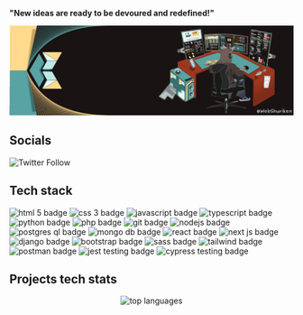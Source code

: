 **"New ideas are ready to be devoured and redefined!"**

![My banner image with a computer screen and shurikens](./webshuriken_banner-2023.gif "My banner")

## Socials

![Twitter Follow](https://img.shields.io/twitter/follow/webshuriken?style=social)

## Tech stack

<p foat="left">
  <img width="120" alt="html 5 badge" src="https://img.shields.io/badge/HTML5-E34F26?style=for-the-badge&logo=html5&logoColor=white" />
  <img width="120" alt="css 3 badge" src="https://img.shields.io/badge/CSS3-1572B6?style=for-the-badge&logo=css3&logoColor=white" />
  <img width="120" alt="javascript badge" src="https://img.shields.io/badge/JavaScript-323330?style=for-the-badge&logo=javascript&logoColor=F7DF1E" />
  <img width="120" alt="typescript badge" src="https://img.shields.io/badge/typescript-20232a?style=for-the-badge&logo=typescript&logoColor=2f73bd" />
  <img width="120" alt="python badge" src="https://img.shields.io/badge/Python-FFD43B?style=for-the-badge&logo=python&logoColor=blue" />
  <img width="120" alt="php badge" src="https://img.shields.io/badge/PHP-777BB4?style=for-the-badge&logo=php&logoColor=white" />
  <img width="120" alt="git badge" src="https://img.shields.io/badge/GIT-E44C30?style=for-the-badge&logo=git&logoColor=white" />
  <img width="120" alt="nodejs badge" src="https://img.shields.io/badge/Node.js-339933?style=for-the-badge&logo=nodedotjs&logoColor=white" />
  <img width="120" alt="postgres ql badge" src="https://img.shields.io/badge/PostgreSQL-316192?style=for-the-badge&logo=postgresql&logoColor=white" />
  <img width="120" alt="mongo db badge" src="https://img.shields.io/badge/MongoDB-4EA94B?style=for-the-badge&logo=mongodb&logoColor=white" />
  <img width="120" alt="react badge" src="https://img.shields.io/badge/React-20232A?style=for-the-badge&logo=react&logoColor=61DAFB" />
  <img width="120" alt="next js badge" src="https://img.shields.io/badge/Nextjs-191313?style=for-the-badge" />
  <img width="120" alt="django badge" src="https://img.shields.io/badge/Django-092E20?style=for-the-badge&logo=django&logoColor=green" />
  <img width="120" alt="bootstrap badge" src="https://img.shields.io/badge/Bootstrap-563D7C?style=for-the-badge&logo=bootstrap&logoColor=white" />
  <img width="120" alt="sass badge" src="https://img.shields.io/badge/Sass-CC6699?style=for-the-badge&logo=sass&logoColor=white" />
  <img width="120" alt="tailwind badge" src="https://img.shields.io/badge/Tailwind-38bdf8?style=for-the-badge" />
  <img width="120" alt="postman badge" src="https://img.shields.io/badge/Postman-FF6C37?style=for-the-badge&logo=Postman&logoColor=white" />
  <img width="120" alt="jest testing badge" src="https://img.shields.io/badge/Jest-C21325?style=for-the-badge&logo=jest&logoColor=white" />
  <img width="120" alt="cypress testing badge" src="https://img.shields.io/badge/Cypress-17202C?style=for-the-badge&logo=cypress&logoColor=white" />
</p>

## Projects tech stats

<p align="center">
  <img alt="top languages" src="https://github-readme-stats.vercel.app/api/top-langs/?username=webshuriken&&layout=compact&custom_title=Languages" />
</p>

<!-- by: https://github.com/anuraghazra/github-readme-stats
<p align="center">
  <img alt="Github stats" src="https://github-readme-stats.vercel.app/api?username=webshuriken&show_icons=true&custom_title=Carlos%20EAMs%20Github%20Stats&title_color=e8fafa&bg_color=59a3a3&text_color=ffd98c&icon_color=e8fafa&border_color=ffd98c" />
</p>

<p align="center">
  <img alt="top languages" src="https://github-readme-stats.vercel.app/api/top-langs/?username=webshuriken&&layout=compact&custom_title=Languages" />
</p>
-->

